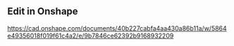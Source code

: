 ## Edit in Onshape ##
https://cad.onshape.com/documents/40b227cabfa4aa430a86b11a/w/5864e49356018f019f61c4a2/e/9b7846ce62392b9168932209
